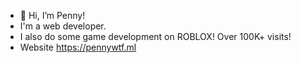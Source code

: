 - 👋 Hi, I’m Penny!
- I'm a web developer.
- I also do some game development on ROBLOX! Over 100K+ visits!
- Website https://pennywtf.ml
